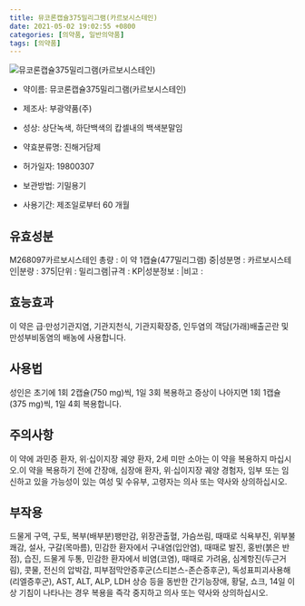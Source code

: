 ```yaml
---
title: 뮤코론캡슐375밀리그램(카르보시스테인)
date: 2021-05-02 19:02:55 +0800
categories: [의약품, 일반의약품]
tags: [의약품]
---
```

![뮤코론캡슐375밀리그램(카르보시스테인)](https://nedrug.mfds.go.kr/pbp/cmn/itemImageDownload/1NXVKYFvl6Q)

- 약이름: 뮤코론캡슐375밀리그램(카르보시스테인)
- 제조사: 부광약품(주)
- 성상: 상단녹색, 하단백색의 캅셀내의 백색분말임
- 약효분류명: 진해거담제
- 허가일자: 19800307
- 보관방법: 기밀용기

- 사용기간: 제조일로부터 60 개월
## 유효성분
M268097카르보시스테인
총량 : 이 약 1캡슐(477밀리그램) 중|성분명 : 카르보시스테인|분량 : 375|단위 : 밀리그램|규격 : KP|성분정보 : |비고 :
## 효능효과
이 약은 급·만성기관지염, 기관지천식, 기관지확장증, 인두염의 객담(가래)배출곤란 및 만성부비동염의 배농에 사용합니다.
## 사용법
성인은 초기에 1회 2캡슐(750 mg)씩, 1일 3회 복용하고 증상이 나아지면 1회 1캡슐(375 mg)씩, 1일 4회 복용합니다.
## 주의사항
이 약에 과민증 환자, 위·십이지장 궤양 환자, 2세 미만 소아는 이 약을 복용하지 마십시오.이 약을 복용하기 전에 간장애, 심장애 환자, 위·십이지장 궤양 경험자, 임부 또는 임신하고 있을 가능성이 있는 여성 및 수유부, 고령자는 의사 또는 약사와 상의하십시오.
## 부작용
드물게 구역, 구토, 복부(배부분)팽만감, 위장관출혈, 가슴쓰림, 때때로 식욕부진, 위부불쾌감, 설사, 구갈(목마름), 민감한 환자에서 구내염(입안염), 때때로 발진, 홍반(붉은 반점), 습진, 드물게 두통, 민감한 환자에서 비염(코염), 때때로 가려움, 심계항진(두근거림), 콧물, 전신의 압박감, 피부점막안증후군(스티븐스-존슨증후군), 독성표피괴사용해(리엘증후군), AST, ALT, ALP, LDH 상승 등을 동반한 간기능장애, 황달, 쇼크, 14일 이상 기침이 나타나는 경우 복용을 즉각 중지하고 의사 또는 약사와 상의하십시오.
